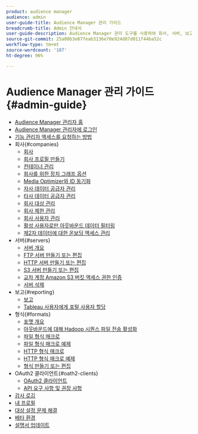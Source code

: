 ```yaml
---
product: audience manager
audience: admin
user-guide-title: Audience Manager 관리 가이드
breadcrumb-title: Admin 안내서
user-guide-description: Audience Manager 관리 도구를 사용하여 회사, 서버, 보고서, 형식 및 사용자를 추가하고 구성할 수 있습니다. 개인 프로필을 보거나 편집할 수도 있습니다.
source-git-commit: 25a00b3e877eab3136e70e924d87d011f44ba52c
workflow-type: tm+mt
source-wordcount: '187'
ht-degree: 96%

---
```



# Audience Manager 관리 가이드 {#admin-guide}

+ [Audience Manager 관리자 홈](admin-home.md)
+ [Audience Manager 관리자에 로그인](admin-login.md)
+ [기능 관리자 액세스를 요청하는 방법](admin-access.md)
+ 회사{#companies}
   + [회사](companies/admin-companies-overview.md)
   + [회사 프로필 만들기](companies/admin-manage-company-profiles.md)
   + [컨테이너 관리](companies/admin-manage-containers.md)
   + [회사를 위한 장치 그래프 옵션](companies/admin-device-graph-options.md)
   + [Media Optimizer와 ID 동기화](companies/admin-amo-sync.md)
   + [자사 데이터 공급자 관리](companies/admin-first-party-providers.md)
   + [타사 데이터 공급자 관리](companies/admin-third-party-providers.md)
   + [회사 대상 관리](companies/admin-manage-company-destinations.md)
   + [회사 제한 관리](companies/admin-company-limits.md)
   + [회사 사용자 관리](companies/admin-manage-company-users.md)
   + [활성 사용자로만 아웃바운드 데이터 필터링](companies/outbound-active-user-filter.md)
   + [제2자 데이터에 대한 온보딩 액세스 관리](companies/admin-manage-onboarding-access.md)
+ 서버{#servers}
   + [서버 개요](admin-servers/admin-servers.md)
   + [FTP 서버 만들기 또는 편집](admin-servers/create-ftp-server.md)
   + [HTTP 서버 만들기 또는 편집](admin-servers/create-http-server.md)
   + [S3 서버 만들기 또는 편집](admin-servers/create-s3-server.md)
   + [교차 계정 Amazon S3 버킷 액세스 권한 인증](admin-servers/admin-authorize-s3-cross-bucket.md)
   + [서버 삭제](admin-servers/admin-delete-server.md)
+ 보고{#reporting}
   + [보고](admin-reporting/admin-reporting-overview.md)
   + [Tableau 사용자에게 포털 사용자 할당](admin-reporting/admin-assign-tableau-user.md)
+ 형식{#formats}
   + [포맷 개요](formats/formats.md)
   + [아웃바운드에 대해 Hadoop 시퀀스 파일 전송 활성화](formats/enable-outbound-seq.md)
   + [파일 형식 매크로](formats/file-formats.md)
   + [파일 형식 매크로 예제](formats/file-format-examples.md)
   + [HTTP 형식 매크로](formats/web-formats.md)
   + [HTTP 형식 매크로 예제](formats/web-format-examples.md)
   + [형식 만들기 또는 편집](formats/admin-create-format.md)
+ OAuth2 클라이언트{#oath2-clients}
   + [OAuth2 클라이언트](admin-oauth2/admin-oauth2-create-edit.md)
   + [API 요구 사항 및 권장 사항](admin-oauth2/aam-admin-api-requirements.md)
+ [감사 로깅](admin-audit-logging.md)
+ [내 프로필](admin-my-profile.md)
+ [대상 설정 문제 해결](admin-destination-troubleshooting.md)
+ [베타 환경](admin-beta-environment.md)
+ [설명서 업데이트](admin-doc-updates.md)
